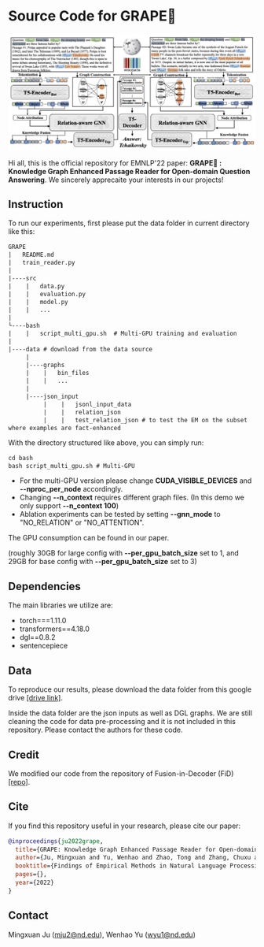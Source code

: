 # Source Code for GRAPE:grapes:

![grape](grape.png)

Hi all, this is the official repository for EMNLP'22 paper: **GRAPE:grapes: : Knowledge Graph Enhanced Passage Reader for Open-domain Question Answering**. We sincerely apprecaite your interests in our projects!

## Instruction 

To run our experiments, first please put the data folder in current directory like this:
```
GRAPE
|   README.md
|   train_reader.py    
|
|----src
|    |   data.py
|    |   evaluation.py
|    |   model.py
|    |   ...
|       
└----bash
|    |   script_multi_gpu.sh  # Multi-GPU training and evaluation
|
|----data # download from the data source
     |
     |----graphs
     |    |   bin_files
     |    |   ...   
     |
     |----json_input
          |    |   jsonl_input_data
          |    |   relation_json 
          |    |   test_relation_json # to test the EM on the subset where examples are fact-enhanced
```
With the directory structured like above, you can simply run:

```
cd bash
bash script_multi_gpu.sh # Multi-GPU
```

- For the multi-GPU version please change **CUDA_VISIBLE_DEVICES** and **--nproc_per_node** accordingly. 
- Changing **--n_context** requires different graph files. (In this demo we only support **--n_context 100**)  
- Ablation experiments can be tested by setting **--gnn_mode** to "NO_RELATION" or "NO_ATTENTION".

The GPU consumption can be found in our paper.

(roughly 30GB for large config with **--per_gpu_batch_size** set to 1, and 29GB for base config with **--per_gpu_batch_size** set to 3)

## Dependencies
The main libraries we utilize are:

- torch===1.11.0
- transformers==4.18.0
- dgl==0.8.2
- sentencepiece

## Data
To reproduce our results, please download the data folder from this google drive [[drive link]](https://drive.google.com/drive/folders/1-MYadjSWi8_3nl8vgtK_Dvja43IQGyHp?usp=sharing).

Inside the data folder are the json inputs as well as DGL graphs. We are still cleaning the code for data pre-processing and it is not included in this repository. Please contact the authors for these code. 

## Credit 
We modified our code from the repository of Fusion-in-Decoder (FiD) [[repo]](https://github.com/facebookresearch/FiD).

## Cite
If you find this repository useful in your research, please cite our paper:

```bibtex
@inproceedings{ju2022grape,
  title={GRAPE: Knowledge Graph Enhanced Passage Reader for Open-domain Question Answering},
  author={Ju, Mingxuan and Yu, Wenhao and Zhao, Tong and Zhang, Chuxu and Ye, Yanfang},
  booktitle={Findings of Empirical Methods in Natural Language Processing},
  pages={},
  year={2022}
}
```

## Contact
Mingxuan Ju (mju2@nd.edu), Wenhao Yu (wyu1@nd.edu)
